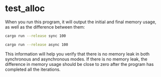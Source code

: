 # test_alloc

When you run this program, it will output the initial and final memory usage, as well as the difference between them:

```sh
cargo run --release sync 100
```
```sh
cargo run --release async 100
```

This information will help you verify that there is no memory leak in both synchronous and asynchronous modes. If there is no memory leak, the difference in memory usage should be close to zero after the program has completed all the iterations.